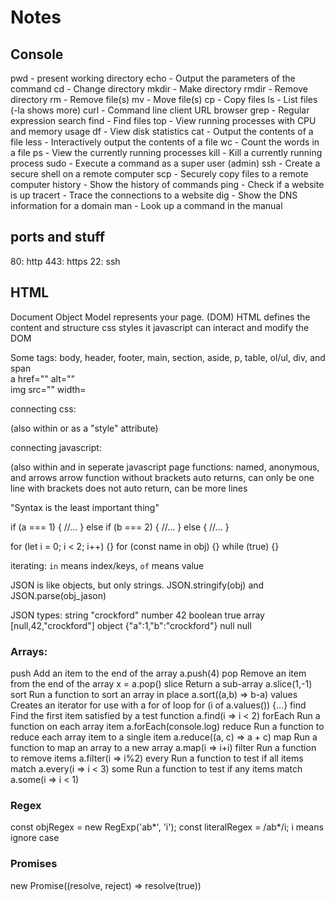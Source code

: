 # Notes

## Console

pwd - present working directory
echo - Output the parameters of the command
cd - Change directory
mkdir - Make directory
rmdir - Remove directory
rm - Remove file(s)
mv - Move file(s)
cp - Copy files
ls - List files (-la shows more)
curl - Command line client URL browser
grep - Regular expression search
find - Find files
top - View running processes with CPU and memory usage
df - View disk statistics
cat - Output the contents of a file
less - Interactively output the contents of a file
wc - Count the words in a file
ps - View the currently running processes
kill - Kill a currently running process
sudo - Execute a command as a super user (admin)
ssh - Create a secure shell on a remote computer
scp - Securely copy files to a remote computer
history - Show the history of commands
ping - Check if a website is up
tracert - Trace the connections to a website
dig - Show the DNS information for a domain
man - Look up a command in the manual

## ports and stuff
80: http
443: https
22: ssh

## HTML
<!DOCTYPE html>

Document Object Model represents your page. (DOM)
HTML defines the content and structure
css styles it
javascript can interact and modify the DOM

Some tags:
body, header, footer, main, section, aside, p, table, ol/ul, div, and span
<br />a href="" alt=""
<br />img src="" width=

connecting css:
<link rel="stylesheet" href="styles.css" />
(also within <style></style> or as a "style" attribute)

connecting javascript:
<script src="javascript.js"></script>
(also within <script><script/> or in some attributes like "onclick")


## CSS
### selector
(body, p, span, #id, .class, etc)
Descendant	A list of descendants	body section	Any section that is a descendant of a body
Child	A list of direct children	section > p	Any p that is a direct child of a section
General sibling	A list of siblings	div ~ p	Any p that has a div sibling
Adjacent sibling	A list of adjacent sibling	div + p	Any p that has an adjacent div sibling

### Declarations
Property-Value-Example-Discussion
background-color	color	red	Fill the background color
border	color width style	#fad solid medium	Sets the border using shorthand where any or all of the values may be provided
border-radius	unit	50%	The size of the border radius
box-shadow	x-offset y-offset blu-radius color	2px 2px 2px gray	Creates a shadow
columns	number	3	Number of textual columns
column-rule	color width style	solid thin black	Sets the border used between columns using border shorthand
color	color	rgb(128, 0, 0)	Sets the text color
cursor	type	grab	Sets the cursor to display when hovering over the element
display	type	none	Defines how to display the element and its children
filter	filter-function	grayscale(30%)	Applies a visual filter
float	direction	right	Places the element to the left or right in the flow
flex			Flex layout. Used for responsive design
font	family size style	Arial 1.2em bold	Defines the text font using shorthand
grid			Grid layout. Used for responsive design
height	unit	.25em	Sets the height of the box
margin	unit	5px 5px 0 0	Sets the margin spacing
max-[width/height]	unit	20%	Restricts the width or height to no more than the unit
min-[width/height]	unit	10vh	Restricts the width or height to no less than the unit
opacity	number	.9	Sets how opaque the element is
overflow	[visible/hidden/scroll/auto]	scroll	Defines what happens when the content does not fix in its box
position	[static/relative/absolute/sticky]	absolute	Defines how the element is positioned in the document
padding	unit	1em 2em	Sets the padding spacing
left	unit	10rem	The horizontal value of a positioned element
text-align	[start/end/center/justify]	end	Defines how the text is aligned in the element
top	unit	50px	The vertical value of a positioned element
transform	transform-function	rotate(0.5turn)	Applies a transformation to the element
width	unit	25vmin	Sets the width of the box
z-index	number	100	Controls the positioning of the element on the z axis

box: outside: margin then border then padding then content

Flex:
for containers:
flex-direction: row | row-reverse | column | column-reverse;
flex-wrap: nowrap | wrap | wrap-reverse;
flex-flow: column wrap;
justify-content: flex-start | flex-end | center | space-between | space-around | space-evenly | start | end | left | right ... + safe | unsafe;
align-items: stretch | flex-start | flex-end | center | baseline | first baseline | last baseline | start | end | self-start | self-end + ... safe | unsafe;
(align-items is like justify content but for cross-axis)
align-content: flex-start | flex-end | center | space-between | space-around | space-evenly | stretch | start | end | baseline | first baseline | last baseline + ... safe | unsafe;
(align-content is only for multi-line with wrapping)
gap: 10px 20px; /* row-gap column-gap */

for children:
order: 5; /* default is 0 */
flex: none | [ <'flex-grow'> <'flex-shrink'>? || <'flex-basis'> ]
align-self: auto | flex-start | flex-end | center | baseline | stretch;


## Javascript
can be included in 3 ways: in attribute thing, in <script></script> and in seperate javascript page
functions: named, anonymous, and arrows
arrow function without brackets auto returns, can only be one line
with brackets does not auto return, can be more lines

"Syntax is the least important thing"

if (a === 1) {
  //...
} else if (b === 2) {
  //...
} else {
  //...
}

for (let i = 0; i < 2; i++) {}
for (const name in obj) {}
while (true) {}


iterating: `in` means index/keys, `of` means value

JSON is like objects, but only strings. JSON.stringify(obj) and JSON.parse(obj_jason)

JSON types:
string	"crockford"
number	42
boolean	true
array	[null,42,"crockford"]
object	{"a":1,"b":"crockford"}
null	null

### Arrays:
push	Add an item to the end of the array	a.push(4)
pop	Remove an item from the end of the array	x = a.pop()
slice	Return a sub-array	a.slice(1,-1)
sort	Run a function to sort an array in place	a.sort((a,b) => b-a)
values	Creates an iterator for use with a for of loop	for (i of a.values()) {...}
find	Find the first item satisfied by a test function	a.find(i => i < 2)
forEach	Run a function on each array item	a.forEach(console.log)
reduce	Run a function to reduce each array item to a single item	a.reduce((a, c) => a + c)
map	Run a function to map an array to a new array	a.map(i => i+i)
filter	Run a function to remove items	a.filter(i => i%2)
every	Run a function to test if all items match	a.every(i => i < 3)
some	Run a function to test if any items match	a.some(i => i < 1)

### Regex
const objRegex = new RegExp('ab*', 'i');
const literalRegex = /ab*/i;
i means ignore case

### Promises
new Promise((resolve, reject) => resolve(true))
